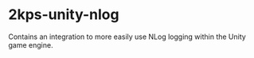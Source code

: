 # 2kps-unity-nlog
Contains an integration to more easily use NLog logging within the Unity game engine.
